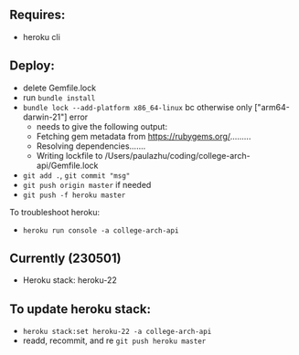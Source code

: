 ## Requires:
- heroku cli

## Deploy:
- delete Gemfile.lock
- run `bundle install`
- `bundle lock --add-platform x86_64-linux` bc otherwise only ["arm64-darwin-21"] error
    - needs to give the following output:
    - Fetching gem metadata from https://rubygems.org/.........
    - Resolving dependencies.......
    - Writing lockfile to /Users/paulazhu/coding/college-arch-api/Gemfile.lock
- `git add .`, `git commit "msg"`
- `git push origin master` if needed
- `git push -f heroku master`

To troubleshoot heroku:
- `heroku run console -a college-arch-api`

## Currently (230501)
- Heroku stack: heroku-22

## To update heroku stack:
- `heroku stack:set heroku-22 -a college-arch-api`
- readd, recommit, and re `git push heroku master`

